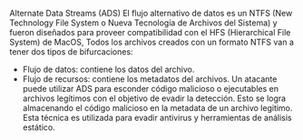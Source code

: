 Alternate Data Streams (ADS)
El flujo alternativo de datos es un NTFS (New Technology File System o Nueva Tecnología de Archivos del Sistema) y fueron diseñados para proveer compatibilidad con el HFS (Hierarchical File System) de MacOS,
Todos los archivos creados con un formato NTFS van a tener dos tipos de bifurcaciones:
- Flujo de datos: contiene los datos del archivo.
- Flujo de recursos: contiene los metadatos del archivos.
Un atacante puede utilizar ADS para esconder código malicioso o ejecutables en archivos legítimos con el objetivo de evadir la detección.
Esto se logra almacenando el código malicioso en la metadata de un archivo legitimo.
Esta técnica es utilizada para evadir antivirus y herramientas de análisis estático.

